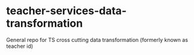 # teacher-services-data-transformation
General repo for TS cross cutting data transformation (formerly known as teacher id)
